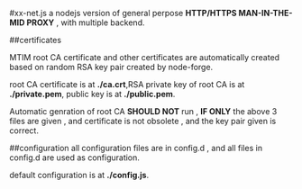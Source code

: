 #xx-net.js
a nodejs version of general perpose **HTTP/HTTPS MAN-IN-THE-MID PROXY** , with multiple backend.

##certificates

MTIM root CA certificate and other certificates are automatically created based on random RSA key pair created by node-forge.

root CA certificate is at **./ca.crt**,RSA private key of root CA is at **./private.pem**, public key is at **./public.pem**.

Automatic genration of root CA **SHOULD NOT** run , **IF ONLY** the above 3 files are given , and certificate is not obsolete , and the key pair given is correct.

##configuration
all configuration files are in config.d , and all files in config.d are used as configuration.

default configuration is at **./config.js**.